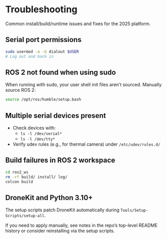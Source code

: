 # Troubleshooting

Common install/build/runtime issues and fixes for the 2025 platform.

## Serial port permissions

```bash
sudo usermod -a -G dialout $USER
# Log out and back in
```

## ROS 2 not found when using sudo

When running with sudo, your user shell init files aren’t sourced. Manually source ROS 2:

```bash
source /opt/ros/humble/setup.bash
```

## Multiple serial devices present

- Check devices with:
  - `ls -l /dev/serial*`
  - `ls -l /dev/tty*`
- Verify udev rules (e.g., for thermal camera) under `/etc/udev/rules.d/`

## Build failures in ROS 2 workspace

```bash
cd ros2_ws
rm -rf build/ install/ log/
colcon build
```

## DroneKit and Python 3.10+

The setup scripts patch DroneKit automatically during `Tools/Setup-Scripts/setup-all`.

If you need to apply manually, see notes in the repo’s top-level README history or consider reinstalling via the setup scripts.
